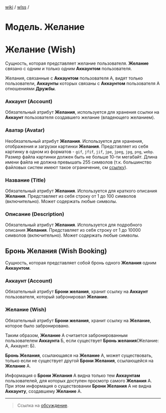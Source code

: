 [wiki](../../README.md) / [wlss](./index.md) /


# Модель. Желание


# Желание (Wish)

Сущность, которая представляет желание пользователя. **Желание** связано с одним и только одним **Аккаунтом** пользователя.

Желания, связанные с **Аккаунтом** пользователя А, видят только пользователи, **Аккаунты** которых связаны с **Аккаунтом** пользователя А отношениями **Дружбы**.


### Аккаунт (Account)

Обязательный атрибут **Желания**, используется для хранения ссылки на **Аккаунт** пользователя создавшего желание (владеющего желанием).


### Аватар (Avatar)

Необязательный атрибут **Желания**. Используется для хранения, отображения и загрузки картинки **Желания**. Представляет из себя картинку в одном из форматов - `gif`, `jfif`, `jif`, `jpe`, `jpeg`, `jpg`, `png`, `webp`. Размер файла картинки должен быть не больше 10-ти мегабайт. Длина имени файла не должна превышать 255 символов (т.к. большинство файловых систем имеют такое ограничение, см [ссылку](https://en.wikipedia.org/wiki/Comparison_of_file_systems#Limits)).


### Название (Title)

Обязательный атрибут **Желания**. Используется для краткого описания **Желания**. Представляет из себя строку от 1 до 100 символов (включительно). Может содержать любые символы.


### Описание (Description)

Обязательный атрибут **Желания**. Используется для подробного описания **Желания**.
Представляет из себя строку от 1 до 10000 символов (включительно). Может содержать любые символы.


## Бронь Желания (Wish Booking)

Сущность, которая представляет собой бронь одного **Желания** одним **Аккаунтом**.


### Аккаунт (Account)

Обязательный атрибут **Брони желания**, хранит ссылку на **Аккаунт** пользователя, который забронировал **Желание**.


### Желание (Wish)

Обязательный атрибут **Брони желания**, хранит ссылку на **Желание**, которое было забронировано.


Таким образом, **Желание** А считается забронированным пользователем **Аккаунта** Б, если существует **Бронь желания**(Желание: А, Аккаунт: Б).

**Бронь Желания**, ссылающаяся на **Желание** А, может существовать, только если не существует другой **Брони Желания**, ссылающейся на **Желание** А.

Информация о **Брони Желания** А видна только тем **Аккаунтам** пользователей, для которых доступен просмотр самого **Желания** А. При этом информация о существовании **Брони Желания** А не видна **Аккаунту**, создавшему **Желание** А.

***

> Ссылка на [обсуждение](https://github.com/week-password/wisher/discussions/10).
